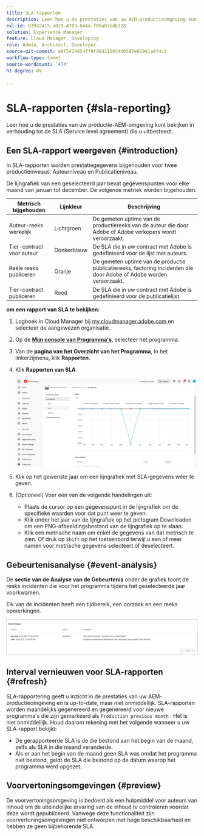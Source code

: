 ```yaml
---
title: SLA-rapporten
description: Leer hoe u de prestaties van uw AEM-productieomgeving kunt bekijken ten opzichte van de Service level agreement die u onder contract hebt.
exl-id: 03932415-a029-4703-b44a-f86a87edb328
solution: Experience Manager
feature: Cloud Manager, Developing
role: Admin, Architect, Developer
source-git-commit: e6f5414454f79f46421593440587e81941a8f4c2
workflow-type: tm+mt
source-wordcount: '474'
ht-degree: 0%

---
```



# SLA-rapporten {#sla-reporting}

Leer hoe u de prestaties van uw productie-AEM-omgeving kunt bekijken in verhouding tot de SLA (Service level agreement) die u uitbesteedt.

## Een SLA-rapport weergeven {#introduction}

In SLA-rapporten worden prestatiegegevens bijgehouden voor twee productieniveaus: Auteurniveau en Publicatieniveau.

De lijngrafiek van een geselecteerd jaar bevat gegevenspunten voor elke maand van januari tot december. De volgende metriek worden bijgehouden.

| Metrisch bijgehouden | Lijnkleur | Beschrijving |
| --- | --- | --- |
| Auteur-reeks werkelijk | Lichtgroen | De gemeten uptime van de productiereeks van de auteur die door Adobe of Adobe verkopers wordt veroorzaakt. |
| Tier-contract voor auteur | Donkerblauw | De SLA die in uw contract met Adobe is gedefinieerd voor de lijst met auteurs. |
| Reële reeks publiceren | Oranje | De gemeten uptime van de productie publicatiereeks, factoring incidenten die door Adobe of Adobe worden veroorzaakt. |
| Tier-contract publiceren | Rood | De SLA die in uw contract met Adobe is gedefinieerd voor de publicatielijst. |

**om een rapport van SLA te bekijken:**

1. Logboek in Cloud Manager bij [ my.cloudmanager.adobe.com ](https://my.cloudmanager.adobe.com/) en selecteer de aangewezen organisatie.

1. Op de **[Mijn console van Programma&#39;s](/help/implementing/cloud-manager/navigation.md#my-programs)**, selecteer het programma.

1. Van de **pagina van het Overzicht van het Programma**, in het linkerzijmenu, klik **Rapporten**.

1. Klik **Rapporten van SLA**.

   ![ grafiek van de het rapportlijn van SLA ](/help/implementing/cloud-manager/assets/cm-sla-report2.png)

1. Klik op het gewenste jaar om een lijngrafiek met SLA-gegevens weer te geven.

1. (Optioneel) Voer een van de volgende handelingen uit:

   * Plaats de cursor op een gegevenspunt in de lijngrafiek om de specifieke waarden voor dat punt weer te geven.
   * Klik onder het jaar van de lijngrafiek op het pictogram Downloaden om een PNG-afbeeldingsbestand van de lijngrafiek op te slaan.
   * Klik een metrische naam om enkel de gegevens van dat metrisch te zien. Of druk op `Shift` op het toetsenbord terwijl u een of meer namen voor metrische gegevens selecteert of deselecteert.

## Gebeurtenisanalyse {#event-analysis}

De **sectie van de Analyse van de Gebeurtenis** onder de grafiek toont de reeks incidenten die voor het programma tijdens het geselecteerde jaar voorkwamen.

Elk van de incidenten heeft een tijdbereik, een oorzaak en een reeks opmerkingen.

![ Voorbeeld van de Analyse van de Gebeurtenis ](assets/sla-reporting-c.png)

## Interval vernieuwen voor SLA-rapporten {#refresh}

SLA-rapportering geeft u inzicht in de prestaties van uw AEM-productieomgeving en is up-to-date, maar niet onmiddellijk. SLA-rapporten worden maandelijks gegenereerd en gegenereerd voor nieuwe programma&#39;s die zijn gemarkeerd als `Production previous month` . Het is niet onmiddellijk. Houd daarom rekening met het volgende wanneer u uw SLA-rapport bekijkt:

* De gerapporteerde SLA is de die bestond aan het begin van de maand, zelfs als SLA in die maand veranderde.
* Als er aan het begin van de maand geen SLA was omdat het programma niet bestond, geldt de SLA die bestond op de datum waarop het programma werd opgezet.

## Voorvertoningsomgevingen {#preview}

De voorvertoningsomgeving is bedoeld als een hulpmiddel voor auteurs van inhoud om de uiteindelijke ervaring van de inhoud te controleren voordat deze wordt gepubliceerd. Vanwege deze functionaliteit zijn voorvertoningsomgevingen niet ontworpen met hoge beschikbaarheid en hebben ze geen bijbehorende SLA.

